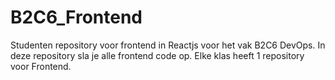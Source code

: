 # B2C6_Frontend

Studenten repository voor frontend in Reactjs voor het vak B2C6 DevOps. In deze repository sla je alle frontend code op. Elke klas heeft 1 repository voor Frontend.
